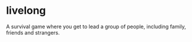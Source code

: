 # livelong
A survival game where you get to lead a group of people, including family, friends and strangers.
